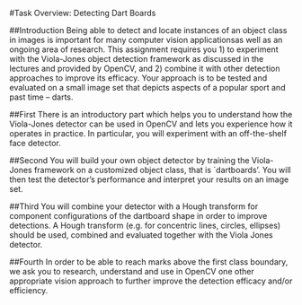 #Task Overview: Detecting Dart Boards

##Introduction
Being able to detect and locate instances of an object class in images is important for many computer vision applicationsas well as an ongoing area of research. This assignment requires you 1) to experiment with the Viola-Jones object detection framework as discussed in the lectures and provided by OpenCV, and 2) combine it with other detection approaches to improve its efficacy. Your approach is to be tested and evaluated on a small image set that depicts aspects of a popular sport and past time – darts.

##First
There is an introductory part which helps you to understand how the Viola-Jones detector can be used in OpenCV and lets you experience how it operates in practice. In particular, you will experiment with an off-the-shelf face detector.

##Second
You will build your own object detector by training the Viola-Jones framework on a customized object class, that is `dartboards’. You will then test the detector’s performance and interpret your results on an image set.

##Third
You will combine your detector with a Hough transform for component configurations of the dartboard shape in order to improve detections. A Hough transform (e.g. for concentric lines, circles, ellipses) should be used, combined and evaluated together with the Viola Jones detector.

##Fourth
In order to be able to reach marks above the first class boundary, we ask you to research, understand and use in OpenCV one other appropriate vision approach to further improve the detection efficacy and/or efficiency.
